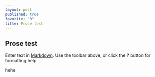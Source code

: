 ```yaml
---
layout: post
published: true
favorite: "0"
title: Prose test
---
```



## Prose test

Enter text in [Markdown](http://daringfireball.net/projects/markdown/). Use the toolbar above, or click the **?** button for formatting help.
<!--more-->
hehe
